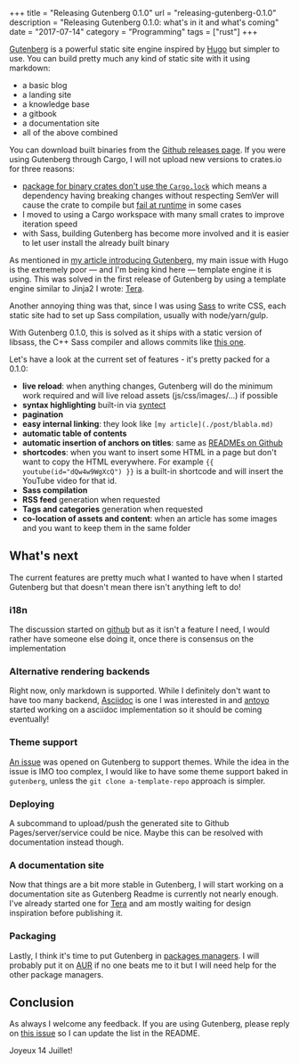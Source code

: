 +++
title = "Releasing Gutenberg 0.1.0"
url = "releasing-gutenberg-0.1.0"
description = "Releasing Gutenberg 0.1.0: what's in it and what's coming"
date = "2017-07-14"
category = "Programming"
tags = ["rust"]
+++

[Gutenberg](https://github.com/Keats/gutenberg12) is a powerful static site engine inspired by [Hugo](https://gohugo.io/) but simpler to use.
You can build pretty much any kind of static site with it using markdown:

- a basic blog
- a landing site
- a knowledge base
- a gitbook
- a documentation site
- all of the above combined

You can download built binaries from the [Github releases page](https://github.com/Keats/gutenberg/releases). If you were using Gutenberg
through Cargo, I will not upload new versions to crates.io for three reasons:

- [package for binary crates don't use the `Cargo.lock`](https://github.com/rust-lang/cargo/issues/2263) which means a dependency having breaking changes
without respecting SemVer will cause the crate to compile but [fail at runtime](https://github.com/Keats/gutenberg/issues/92) in some cases
- I moved to using a Cargo workspace with many small crates to improve iteration speed
- with Sass, building Gutenberg has become more involved and it is easier to let user install the already built binary

As mentioned in [my article introducing Gutenberg](./post/announcing-gutenberg.md), 
my main issue with Hugo is the extremely poor — and I'm being kind here — template engine it is using.
This was solved in the first release of Gutenberg by using a template engine similar to Jinja2 I wrote: [Tera](https://github.com/Keats/tera).

Another annoying thing was that, since I was using [Sass](http://sass-lang.com/) to write CSS, each static site had to set up
Sass compilation, usually with node/yarn/gulp.

With Gutenberg 0.1.0, this is solved as it ships with a static version of libsass, the C++ Sass compiler and allows 
commits like [this one](https://gitlab.com/Keats/vincent.is/commit/2a05cdad4cfd9dac103c9907488ad71518886440).

Let's have a look at the current set of features - it's pretty packed for a 0.1.0:

- **live reload**: when anything changes, Gutenberg will do the minimum work required and will live reload assets (js/css/images/...) if possible
- **syntax highlighting** built-in via [syntect](https://github.com/trishume/syntect)
- **pagination**
- **easy internal linking**: they look like `[my article](./post/blabla.md)`
- **automatic table of contents**
- **automatic insertion of anchors on titles**: same as [READMEs on Github](https://github.com/Keats/gutenberg)
- **shortcodes**: when you want to insert some HTML in a page but don't want to copy the HTML everywhere. For example
`{{ youtube(id="dQw4w9WgXcQ") }}` is a built-in shortcode and will insert the YouTube video for that id.
- **Sass compilation**
- **RSS feed** generation when requested
- **Tags and categories** generation when requested
- **co-location of assets and content**: when an article has some images and you want to keep them in the same folder

## What's next
The current features are pretty much what I wanted to have when I started Gutenberg but that doesn't mean there isn't anything left to do!

### i18n
The discussion started on [github](https://github.com/Keats/gutenberg/issues/13) but as it isn't a feature I need, I would
rather have someone else doing it, once there is consensus on the implementation

### Alternative rendering backends
Right now, only markdown is supported. While I definitely don't want to have too many backend, [Asciidoc](http://asciidoctor.org/docs/what-is-asciidoc/)
is one I was interested in and [antoyo](https://github.com/Keats/gutenberg/issues/32) started working on a asciidoc implementation so
it should be coming eventually!

### Theme support
[An issue](https://github.com/Keats/gutenberg/issues/91) was opened on Gutenberg to support themes. 
While the idea in the issue is IMO too complex, I would like to have some theme support baked in `gutenberg`, 
unless the `git clone a-template-repo` approach is simpler.

### Deploying
A subcommand to upload/push the generated site to Github Pages/server/service could be nice. Maybe this can be resolved
with documentation instead though.

### A documentation site
Now that things are a bit more stable in Gutenberg, I will start working on a documentation site as Gutenberg Readme is currently not 
nearly enough. I've already started one for [Tera](https://github.com/Keats/tera/tree/master/docs) and am mostly waiting for design inspiration 
before publishing it.

### Packaging
Lastly, I think it's time to put Gutenberg in [packages managers](https://github.com/Keats/gutenberg/issues/12). I will probably
put it on [AUR](https://aur.archlinux.org/) if no one beats me to it but I will need help for the other package managers.

## Conclusion
As always I welcome any feedback. If you are using Gutenberg, please reply on [this issue](https://github.com/Keats/gutenberg/issues/100) so I
can update the list in the README.

Joyeux 14 Juillet!
